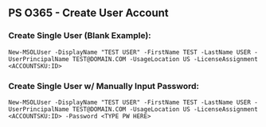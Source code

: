 ## PS O365 - Create User Account

### Create Single User (Blank Example):

```
New-MSOLUser -DisplayName "TEST USER" -FirstName TEST -LastName USER -UserPrincipalName TEST@DOMAIN.COM -UsageLocation US -LicenseAssignment <ACCOUNTSKU:ID>
```

### Create Single User w/ Manually Input Password:
```
New-MSOLUser -DisplayName "TEST USER" -FirstName TEST -LastName USER -UserPrincipalName TEST@DOMAIN.COM -UsageLocation US -LicenseAssignment <ACCOUNTSKU:ID> -Password <TYPE PW HERE>
```